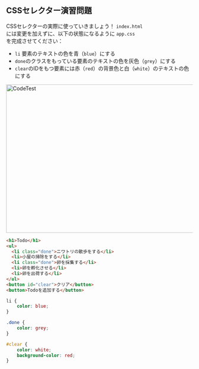 ## CSSセレクター演習問題

CSSセレクターの実際に使っていきましょう！ `index.html`  
には変更を加えずに、以下の状態になるように `app.css`  
を完成させてください：  

- `li` 要素のテキストの色を青（`blue`）にする
- `done`のクラスをもっている要素のテキストの色を灰色（`grey`）にする
- `clear`のIDをもつ要素には赤（`red`）の背景色と白（`white`）のテキストの色にする

<img src="https://img-c.udemycdn.com/redactor/raw/coding_exercise_instructions/2021-10-05_06-31-23-0238006b0025dcef4d95a0f010e9dc79.png" width="850px" height="400px" alt="CodeTest"></img>

```html
<h1>Todo</h1>
<ul>
  <li class="done">ニワトリの散歩をする</li>
  <li>小屋の掃除をする</li>
  <li class="done">卵を採集する</li>
  <li>卵を孵化させる</li>
  <li>卵を出荷する</li>
</ul>
<button id="clear">クリア</button>
<button>Todoを追加する</button>
```

```css
li {
    color: blue;
}

.done {
    color: grey;
}

#clear {
    color: white;
    background-color: red;
}
```
